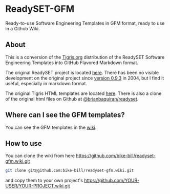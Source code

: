 # ReadySET-GFM
Ready-to-use Software Engineering Templates in GFM format, ready to use in a Github Wiki.

## About
This is a conversion of the [Tigris.org](http://www.tigris.org/) distribution of the ReadySET Software Engineering Templates into GitHub Flavored Markdown format. 

The original ReadySET project is located [here](http://readyset.tigris.org/).  There has been no visible development on the original project since [version 0.9.3](http://readyset.tigris.org/docs/release-notes-0-9-3.html) in 2004, but I find it useful, especially in markdown format.  

The original Tigris HTML templates are located [here](http://readyset.tigris.org/nonav/templates/frameset.html).  There is also a clone of the original html files on Github at [@brianbaquiran/readyset](https://github.com/brianbaquiran/readyset). 

## Where can I see the GFM templates?
You can see the GFM templates in the [wiki](https://github.com/bike-bill/readyset-gfm/wiki).

## How to use
You can clone the wiki from here
https://github.com/bike-bill/readyset-gfm.wiki.git

```bash
git clone git@github.com:bike-bill/readyset-gfm.wiki.git
```

and copy them to your own project's 
https://github.com/YOUR-USER/YOUR-PROJECT.wiki.git
